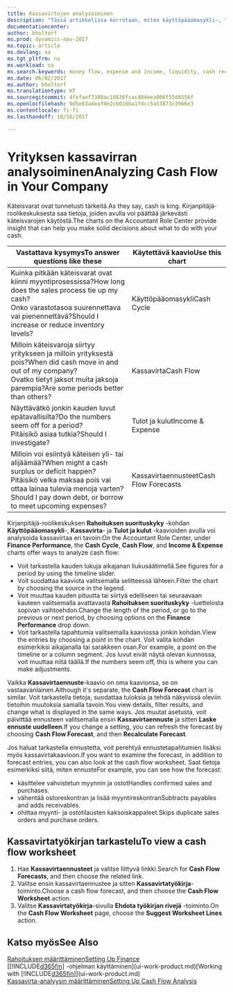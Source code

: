 ```yaml
---
title: Kassavirtojen analysoiminen
description: "Tässä artikkelissa kerrotaan, miten käyttöpääomasykli-, tulot ja kulut-, kassavirta- ja kassavirtaennustekaavioilla voidaan analysoida yrityksen historiallista ja tulevaa kassavirran liikkumista."
documentationcenter: 
author: bholtorf
ms.prod: dynamics-nav-2017
ms.topic: article
ms.devlang: na
ms.tgt_pltfrm: na
ms.workload: na
ms.search.keywords: money flow, expense and income, liquidity, cash receipts minus cash payments, Cartera
ms.date: 06/02/2017
ms.author: bholtorf
ms.translationtype: HT
ms.sourcegitcommit: 4fefaef7380ac10836fcac404eea006f55d8556f
ms.openlocfilehash: 9d5e83a4eaf0e2cb016ba1fdcc5a53873c3966e3
ms.contentlocale: fi-fi
ms.lasthandoff: 10/16/2017

---
```

# <a name="analyzing-cash-flow-in-your-company"></a><span data-ttu-id="098dc-103">Yrityksen kassavirran analysoiminen</span><span class="sxs-lookup"><span data-stu-id="098dc-103">Analyzing Cash Flow in Your Company</span></span>
<span data-ttu-id="098dc-104">Käteisvarat ovat tunnetusti tärkeitä.</span><span class="sxs-lookup"><span data-stu-id="098dc-104">As they say, cash is king.</span></span> <span data-ttu-id="098dc-105">Kirjanpitäjä-roolikeskuksesta saa tietoja, joiden avulla voi päättää järkevästi käteisvarojen käytöstä.</span><span class="sxs-lookup"><span data-stu-id="098dc-105">The charts on the Accountant Role Center provide insight that can help you make solid decisions about what to do with your cash.</span></span>  

| <span data-ttu-id="098dc-106">Vastattava kysymys</span><span class="sxs-lookup"><span data-stu-id="098dc-106">To answer questions like these</span></span> | <span data-ttu-id="098dc-107">Käytettävä kaavio</span><span class="sxs-lookup"><span data-stu-id="098dc-107">Use this chart</span></span> |
| --- | --- |
| <span data-ttu-id="098dc-108">Kuinka pitkään käteisvarat ovat kiinni myyntiprosessissa?</span><span class="sxs-lookup"><span data-stu-id="098dc-108">How long does the sales process tie up my cash?</span></span></br> <span data-ttu-id="098dc-109">Onko varastotasoa suurennettava vai pienennettävä?</span><span class="sxs-lookup"><span data-stu-id="098dc-109">Should I increase or reduce inventory levels?</span></span> |<span data-ttu-id="098dc-110">Käyttöpääomasykli</span><span class="sxs-lookup"><span data-stu-id="098dc-110">Cash Cycle</span></span> |
| <span data-ttu-id="098dc-111">Milloin käteisvaroja siirtyy yritykseen ja milloin yrityksestä pois?</span><span class="sxs-lookup"><span data-stu-id="098dc-111">When did cash move in and out of my company?</span></span></br> <span data-ttu-id="098dc-112">Ovatko tietyt jaksot muita jaksoja parempia?</span><span class="sxs-lookup"><span data-stu-id="098dc-112">Are some periods better than others?</span></span> |<span data-ttu-id="098dc-113">Kassavirta</span><span class="sxs-lookup"><span data-stu-id="098dc-113">Cash Flow</span></span> |
| <span data-ttu-id="098dc-114">Näyttävätkö jonkin kauden luvut epätavallisilta?</span><span class="sxs-lookup"><span data-stu-id="098dc-114">Do the numbers seem off for a period?</span></span></br> <span data-ttu-id="098dc-115">Pitäisikö asiaa tutkia?</span><span class="sxs-lookup"><span data-stu-id="098dc-115">Should I investigate?</span></span> |<span data-ttu-id="098dc-116">Tulot ja kulut</span><span class="sxs-lookup"><span data-stu-id="098dc-116">Income & Expense</span></span> |
| <span data-ttu-id="098dc-117">Milloin voi esiintyä käteisen yli- tai alijäämää?</span><span class="sxs-lookup"><span data-stu-id="098dc-117">When might a cash surplus or deficit happen?</span></span></br> <span data-ttu-id="098dc-118">Pitäisikö velka maksaa pois vai ottaa lainaa tulevia menoja varten?</span><span class="sxs-lookup"><span data-stu-id="098dc-118">Should I pay down debt, or borrow to meet upcoming expenses?</span></span> |<span data-ttu-id="098dc-119">Kassavirtaennusteet</span><span class="sxs-lookup"><span data-stu-id="098dc-119">Cash Flow Forecasts</span></span> |

<span data-ttu-id="098dc-120">Kirjanpitäjä-roolikeskuksen **Rahoituksen suorituskyky** -kohdan **Käyttöpääomasykli**-, **Kassavirta**- ja **Tulot ja kulut** -kaavioiden avulla voi analysoida kassavirtaa eri tavoin:</span><span class="sxs-lookup"><span data-stu-id="098dc-120">On the Accountant Role Center, under **Finance Performance**, the **Cash Cycle**, **Cash Flow**, and **Income & Expense** charts offer ways to analyze cash flow:</span></span>  

* <span data-ttu-id="098dc-121">Voit tarkastella kauden lukuja aikajanan liukusäätimellä.</span><span class="sxs-lookup"><span data-stu-id="098dc-121">See figures for a period by using the timeline slider.</span></span>  
* <span data-ttu-id="098dc-122">Voit suodattaa kaaviota valitsemalla selitteessä lähteen.</span><span class="sxs-lookup"><span data-stu-id="098dc-122">Filter the chart by choosing the source in the legend.</span></span>  
* <span data-ttu-id="098dc-123">Voit muuttaa kauden pituutta tai siirtyä edelliseen tai seuraavaan kauteen valitsemalla avattavasta **Rahoituksen suorituskyky** -luettelosta sopivan vaihtoehdon.</span><span class="sxs-lookup"><span data-stu-id="098dc-123">Change the length of the period, or go to the previous or next period, by choosing options on the **Finance Performance** drop down.</span></span>  
* <span data-ttu-id="098dc-124">Voit tarkastella tapahtumia valitsemalla kaaviossa jonkin kohdan.</span><span class="sxs-lookup"><span data-stu-id="098dc-124">View the entries by choosing a point in the chart.</span></span> <span data-ttu-id="098dc-125">Voit valita kohdan esimerkiksi aikajanalla tai sarakkeen osan.</span><span class="sxs-lookup"><span data-stu-id="098dc-125">For example, a point on the timeline or a column segment.</span></span> <span data-ttu-id="098dc-126">Jos luvut eivät näytä olevan kunnossa, voit muuttaa niitä täällä.</span><span class="sxs-lookup"><span data-stu-id="098dc-126">If the numbers seem off, this is where you can make adjustments.</span></span>  

<span data-ttu-id="098dc-127">Vaikka **Kassavirtaennuste**-kaavio on oma kaavionsa, se on vastaavanlainen.</span><span class="sxs-lookup"><span data-stu-id="098dc-127">Although it's separate, the **Cash Flow Forecast** chart is similar.</span></span> <span data-ttu-id="098dc-128">Voit tarkastella tietoja, suodattaa tuloksia ja tehdä näkyvissä oleviin tietoihin muutoksia samalla tavoin.</span><span class="sxs-lookup"><span data-stu-id="098dc-128">You view details, filter results, and change what is displayed in the same ways.</span></span> <span data-ttu-id="098dc-129">Jos muutat asetusta, voit päivittää ennusteen valitsemalla ensin **Kassavirtaennuste** ja sitten **Laske ennuste uudelleen**.</span><span class="sxs-lookup"><span data-stu-id="098dc-129">If you change a setting, you can refresh the forecast by choosing **Cash Flow Forecast**, and then **Recalculate Forecast**.</span></span>

<span data-ttu-id="098dc-130">Jos haluat tarkastella ennustetta, voit perehtyä ennustetapahtumien lisäksi myös kassavirtakaavioon.</span><span class="sxs-lookup"><span data-stu-id="098dc-130">If you want to examine the forecast, in addition to forecast entries, you can also look at the cash flow worksheet.</span></span> <span data-ttu-id="098dc-131">Saat tietoja esimerkiksi siitä, miten ennuste</span><span class="sxs-lookup"><span data-stu-id="098dc-131">For example, you can see how the forecast:</span></span>

* <span data-ttu-id="098dc-132">käsittelee vahvistetun myynnin ja ostot</span><span class="sxs-lookup"><span data-stu-id="098dc-132">Handles confirmed sales and purchases.</span></span>  
* <span data-ttu-id="098dc-133">vähentää ostoreskontran ja lisää myyntireskontran</span><span class="sxs-lookup"><span data-stu-id="098dc-133">Subtracts payables and adds receivables.</span></span>  
* <span data-ttu-id="098dc-134">ohittaa myynti- ja ostotilausten kaksoiskappaleet.</span><span class="sxs-lookup"><span data-stu-id="098dc-134">Skips duplicate sales orders and purchase orders.</span></span>  

## <a name="to-view-a-cash-flow-worksheet"></a><span data-ttu-id="098dc-135">Kassavirtatyökirjan tarkastelu</span><span class="sxs-lookup"><span data-stu-id="098dc-135">To view a cash flow worksheet</span></span>
1. <span data-ttu-id="098dc-136">Hae **Kassavirtaennusteet** ja valitse liittyvä linkki.</span><span class="sxs-lookup"><span data-stu-id="098dc-136">Search for **Cash Flow Forecasts**, and then choose the related link.</span></span>  
2. <span data-ttu-id="098dc-137">Valitse ensin kassavirtaennustee ja sitten **Kassavirtatyökirja**-toiminto.</span><span class="sxs-lookup"><span data-stu-id="098dc-137">Choose a cash flow forecast, and then choose the **Cash Flow Worksheet** action.</span></span>  
3. <span data-ttu-id="098dc-138">Valitse **Kassavirtatyökirja**-sivulla **Ehdota työkirjan rivejä** -toiminto.</span><span class="sxs-lookup"><span data-stu-id="098dc-138">On the **Cash Flow Worksheet** page, choose the **Suggest Worksheet Lines** action.</span></span>  

## <a name="see-also"></a><span data-ttu-id="098dc-139">Katso myös</span><span class="sxs-lookup"><span data-stu-id="098dc-139">See Also</span></span>
[<span data-ttu-id="098dc-140">Rahoituksen määrittäminen</span><span class="sxs-lookup"><span data-stu-id="098dc-140">Setting Up Finance</span></span>](finance-setup-finance.md)  
<span data-ttu-id="098dc-141">[[!INCLUDE[d365fin](includes/d365fin_md.md)] -ohjelman käyttäminen](ui-work-product.md)</span><span class="sxs-lookup"><span data-stu-id="098dc-141">[Working with [!INCLUDE[d365fin](includes/d365fin_md.md)]](ui-work-product.md)</span></span>  
[<span data-ttu-id="098dc-142">Kassavirta-analyysin määrittäminen</span><span class="sxs-lookup"><span data-stu-id="098dc-142">Setting Up Cash Flow Analysis</span></span>](finance-setup-cash-flow-analyses.md)  

